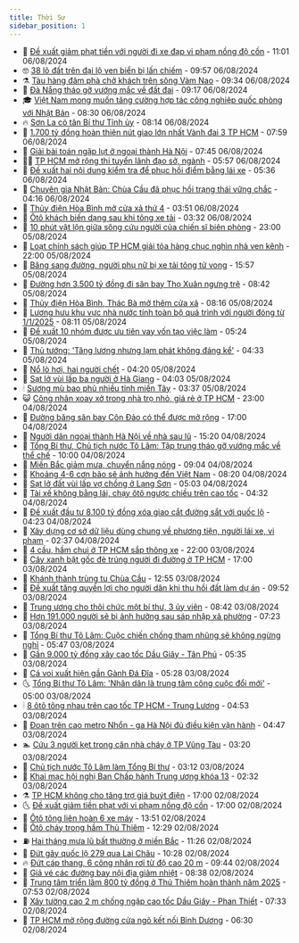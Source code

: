 ```yaml
---
title: Thời Sự
sidebar_position: 1
---
```


<!-- vnexpress-thoi-su:START -->
- 🦒 [Đề xuất giảm phạt tiền với người đi xe đạp vi phạm nồng độ cồn](https://vnexpress.net/de-xuat-giam-phat-tien-voi-nguoi-di-xe-dap-vi-pham-nong-do-con-4778478.html) - 11:01 06/08/2024
- 🤓 [38 lô đất trên đại lộ ven biển bị lấn chiếm](https://vnexpress.net/38-lo-dat-tren-dai-lo-ven-bien-bi-lan-chiem-4778421.html) - 09:57 06/08/2024
- ⚗️ [Tàu hàng đâm phà chở khách trên sông Vàm Nao](https://vnexpress.net/tau-hang-dam-pha-cho-khach-tren-song-vam-nao-4778468.html) - 09:34 06/08/2024
- 🌊 [Đà Nẵng tháo gỡ vướng mắc về đất đai](https://vnexpress.net/da-nang-thao-go-vuong-mac-ve-dat-dai-4778394.html) - 09:17 06/08/2024
- 🎓 [Việt Nam mong muốn tăng cường hợp tác công nghiệp quốc phòng với Nhật Bản](https://vnexpress.net/viet-nam-mong-muon-tang-cuong-hop-tac-cong-nghiep-quoc-phong-voi-nhat-ban-4778330.html) - 08:30 06/08/2024
- 🔥 [Sơn La có tân Bí thư Tỉnh ủy](https://vnexpress.net/son-la-co-tan-bi-thu-tinh-uy-4778399.html) - 08:14 06/08/2024
- 🦏 [1.700 tỷ đồng hoàn thiện nút giao lớn nhất Vành đai 3 TP HCM](https://vnexpress.net/1-700-ty-dong-hoan-thien-nut-giao-lon-nhat-vanh-dai-3-tp-hcm-4778346.html) - 07:59 06/08/2024
- 👺 [Giải bài toán ngập lụt ở ngoại thành Hà Nội](https://vnexpress.net/giai-bai-toan-ngap-lut-o-ngoai-thanh-ha-noi-4778105.html) - 07:45 06/08/2024
- 🧑‍🏫 [TP HCM mở rộng thi tuyển lãnh đạo sở, ngành](https://vnexpress.net/tp-hcm-mo-rong-thi-tuyen-lanh-dao-so-nganh-4778326.html) - 05:57 06/08/2024
- 🚦 [Đề xuất hai nội dung kiểm tra để phục hồi điểm bằng lái xe](https://vnexpress.net/de-xuat-hai-noi-dung-kiem-tra-de-phuc-hoi-diem-bang-lai-xe-4778298.html) - 05:36 06/08/2024
- 🎉 [Chuyên gia Nhật Bản: Chùa Cầu đã phục hồi trạng thái vững chắc](https://vnexpress.net/chuyen-gia-nhat-ban-chua-cau-da-phuc-hoi-trang-thai-vung-chac-4778262.html) - 04:16 06/08/2024
- 🦒 [Thủy điện Hòa Bình mở cửa xả thứ 4](https://vnexpress.net/thuy-dien-hoa-binh-mo-cua-xa-thu-4-4778211.html) - 03:51 06/08/2024
- 🤗 [Ôtô khách biến dạng sau khi tông xe tải](https://vnexpress.net/oto-khach-bien-dang-sau-khi-tong-xe-tai-4778236.html) - 03:32 06/08/2024
- 💼 [10 phút vật lộn giữa sông cứu người của chiến sĩ biên phòng](https://vnexpress.net/10-phut-vat-lon-giua-song-cuu-nguoi-cua-chien-si-bien-phong-4778048.html) - 23:00 05/08/2024
- 🤩 [Loạt chính sách giúp TP HCM giải tỏa hàng chục nghìn nhà ven kênh](https://vnexpress.net/loat-chinh-sach-giup-tp-hcm-giai-toa-hang-chuc-nghin-nha-ven-kenh-4777687.html) - 22:00 05/08/2024
- 🤡 [Băng sang đường, người phụ nữ bị xe tải tông tử vong](https://vnexpress.net/bang-sang-duong-nguoi-phu-nu-bi-xe-tai-tong-tu-vong-4778103.html) - 15:57 05/08/2024
- 💯 [Đường hơn 3.500 tỷ đồng đi sân bay Thọ Xuân ngưng trệ](https://vnexpress.net/duong-hon-3-500-ty-dong-di-san-bay-tho-xuan-ngung-tre-4777770.html) - 08:42 05/08/2024
- 👺 [Thủy điện Hòa Bình, Thác Bà mở thêm cửa xả](https://vnexpress.net/thuy-dien-hoa-binh-thac-ba-mo-them-cua-xa-4777902.html) - 08:16 05/08/2024
- 🌮 [Lương hưu khu vực nhà nước tính toàn bộ quá trình với người đóng từ 1/1/2025](https://vnexpress.net/luong-huu-khu-vuc-nha-nuoc-tinh-toan-bo-qua-trinh-voi-nguoi-dong-tu-1-1-2025-4777843.html) - 08:11 05/08/2024
- 🥸 [Đề xuất 10 nhóm được ưu tiên vay vốn tạo việc làm](https://vnexpress.net/de-xuat-10-nhom-duoc-uu-tien-vay-von-tao-viec-lam-4777784.html) - 05:24 05/08/2024
- 🐻 [Thủ tướng: &#39;Tăng lương nhưng lạm phát không đáng kể&#39;](https://vnexpress.net/thu-tuong-tang-luong-nhung-lam-phat-khong-dang-ke-4777826.html) - 04:33 05/08/2024
- 👀 [Nổ lò hơi, hai người chết](https://vnexpress.net/no-lo-hoi-hai-nguoi-chet-4777836.html) - 04:20 05/08/2024
- 🤔 [Sạt lở vùi lấp ba người ở Hà Giang](https://vnexpress.net/sat-lo-vui-lap-ba-nguoi-o-ha-giang-4777751.html) - 04:03 05/08/2024
- 🕯 [Sương mù bao phủ nhiều tỉnh miền Tây](https://vnexpress.net/suong-mu-bao-phu-nhieu-tinh-mien-tay-4777802.html) - 03:37 05/08/2024
- 😺 [Công nhân xoay xở trong nhà trọ nhỏ, giá rẻ ở TP HCM](https://vnexpress.net/cong-nhan-xoay-xo-trong-nha-tro-nho-gia-re-o-tp-hcm-4777332.html) - 23:00 04/08/2024
- 🦆 [Đường băng sân bay Côn Đảo có thể được mở rộng](https://vnexpress.net/duong-bang-san-bay-con-dao-co-the-duoc-mo-rong-4777676.html) - 17:00 04/08/2024
- 🧰 [Người dân ngoại thành Hà Nội về nhà sau lũ](https://vnexpress.net/nguoi-dan-ngoai-thanh-ha-noi-ve-nha-sau-lu-4777658.html) - 15:20 04/08/2024
- 🦍 [Tổng Bí thư, Chủ tịch nước Tô Lâm: Tập trung tháo gỡ vướng mắc về thể chế](https://vnexpress.net/tong-bi-thu-chu-tich-nuoc-to-lam-tap-trung-thao-go-vuong-mac-ve-the-che-4777596.html) - 10:00 04/08/2024
- 🧰 [Miền Bắc giảm mưa, chuyển nắng nóng](https://vnexpress.net/mien-bac-giam-mua-chuyen-nang-nong-4777614.html) - 09:04 04/08/2024
- 💃 [Khoảng 4-6 cơn bão sẽ ảnh hưởng đến Việt Nam](https://vnexpress.net/khoang-4-6-con-bao-se-anh-huong-den-viet-nam-4777608.html) - 08:20 04/08/2024
- 🧰 [Sạt lở đất vùi lấp vợ chồng ở Lạng Sơn](https://vnexpress.net/sat-lo-dat-vui-lap-vo-chong-o-lang-son-4777589.html) - 05:03 04/08/2024
- 🚀 [Tài xế không bằng lái, chạy ôtô ngược chiều trên cao tốc](https://vnexpress.net/tai-xe-khong-bang-lai-chay-oto-nguoc-chieu-tren-cao-toc-4777585.html) - 04:32 04/08/2024
- 🎊 [Đề xuất đầu tư 8.100 tỷ đồng xóa giao cắt đường sắt với quốc lộ](https://vnexpress.net/de-xuat-dau-tu-8-100-ty-dong-xoa-giao-cat-duong-sat-voi-quoc-lo-4777574.html) - 04:23 04/08/2024
- 🤭 [Xây dựng cơ sở dữ liệu dùng chung về phương tiện, người lái xe, vi phạm](https://vnexpress.net/xay-dung-co-so-du-lieu-dung-chung-ve-phuong-tien-nguoi-lai-xe-vi-pham-4777283.html) - 02:37 04/08/2024
- 🤗 [4 cầu, hầm chui ở TP HCM sắp thông xe](https://vnexpress.net/4-cau-ham-chui-o-tp-hcm-sap-thong-xe-4777425.html) - 22:00 03/08/2024
- 🌈 [Cây xanh bật gốc đè trúng người đi đường ở TP HCM](https://vnexpress.net/cay-xanh-bat-goc-de-trung-nguoi-di-duong-o-tp-hcm-4777486.html) - 17:00 03/08/2024
- 🦣 [Khánh thành trùng tu Chùa Cầu](https://vnexpress.net/khanh-thanh-trung-tu-chua-cau-4777443.html) - 12:55 03/08/2024
- 🎡 [Đề xuất tăng quyền lợi cho người dân khi thu hồi đất làm dự án](https://vnexpress.net/de-xuat-tang-quyen-loi-cho-nguoi-dan-khi-thu-hoi-dat-lam-du-an-4777391.html) - 09:52 03/08/2024
- 🦏 [Trung ương cho thôi chức một bí thư, 3 ủy viên](https://vnexpress.net/trung-uong-cho-thoi-chuc-mot-bi-thu-3-uy-vien-4776985.html) - 08:42 03/08/2024
- 🎊 [Hơn 191.000 người sẽ bị ảnh hưởng sau sáp nhập xã phường](https://vnexpress.net/hon-191-000-nguoi-se-bi-anh-huong-sau-sap-nhap-xa-phuong-4777322.html) - 07:23 03/08/2024
- 🫶 [Tổng Bí thư Tô Lâm: Cuộc chiến chống tham nhũng sẽ không ngừng nghỉ](https://vnexpress.net/tong-bi-thu-to-lam-cuoc-chien-chong-tham-nhung-se-khong-ngung-nghi-4777266.html) - 05:47 03/08/2024
- 🤔 [Gần 9.000 tỷ đồng xây cao tốc Dầu Giây - Tân Phú](https://vnexpress.net/gan-9-000-ty-dong-xay-cao-toc-dau-giay-tan-phu-4777310.html) - 05:35 03/08/2024
- 🤠 [Cá voi xuất hiện gần Gành Đá Đĩa](https://vnexpress.net/ca-voi-xuat-hien-gan-ganh-da-dia-4777343.html) - 05:28 03/08/2024
- 🌜 [Tổng Bí thư Tô Lâm: &#39;Nhân dân là trung tâm công cuộc đổi mới&#39;](https://vnexpress.net/tong-bi-thu-to-lam-nhan-dan-la-trung-tam-cong-cuoc-doi-moi-4777347.html) - 05:00 03/08/2024
- 🕯 [8 ôtô tông nhau trên cao tốc TP HCM - Trung Lương](https://vnexpress.net/8-oto-tong-nhau-tren-cao-toc-tp-hcm-trung-luong-4777316.html) - 04:53 03/08/2024
- 🤔 [Đoạn trên cao metro Nhổn - ga Hà Nội đủ điều kiện vận hành](https://vnexpress.net/doan-tren-cao-metro-nhon-ga-ha-noi-du-dieu-kien-van-hanh-4777331.html) - 04:47 03/08/2024
- 🏊 [Cứu 3 người kẹt trong căn nhà cháy ở TP Vũng Tàu](https://vnexpress.net/chay-nha-o-duong-nam-ky-khoi-nghia-vung-tau-4777294.html) - 03:20 03/08/2024
- 🌮 [Chủ tịch nước Tô Lâm làm Tổng Bí thư](https://vnexpress.net/chu-tich-nuoc-to-lam-lam-tong-bi-thu-4777008.html) - 03:12 03/08/2024
- 🫣 [Khai mạc hội nghị Ban Chấp hành Trung ương khóa 13](https://vnexpress.net/khai-mac-hoi-nghi-ban-chap-hanh-trung-uong-khoa-13-4777263.html) - 02:32 03/08/2024
- ⚗️ [TP HCM không cho tăng trợ giá buýt điện](https://vnexpress.net/tp-hcm-khong-cho-tang-tro-gia-buyt-dien-4777146.html) - 17:00 02/08/2024
- 🌜 [Đề xuất giảm tiền phạt với vi phạm nồng độ cồn](https://vnexpress.net/de-xuat-giam-tien-phat-voi-vi-pham-nong-do-con-4776981.html) - 17:00 02/08/2024
- 🌁 [Ôtô tông liên hoàn 6 xe máy](https://vnexpress.net/oto-tong-lien-hoan-6-xe-may-4777179.html) - 13:51 02/08/2024
- 🐲 [Ôtô cháy trong hầm Thủ Thiêm](https://vnexpress.net/oto-chay-trong-ham-thu-thiem-4777171.html) - 12:29 02/08/2024
- ⛽️ [Hai tháng mưa lũ bất thường ở miền Bắc](https://vnexpress.net/hai-thang-mua-lu-bat-thuong-o-mien-bac-4776198.html) - 11:26 02/08/2024
- 🗽 [Đứt gãy quốc lộ 279 qua Lai Châu](https://vnexpress.net/dut-gay-quoc-lo-279-qua-lai-chau-4777125.html) - 10:28 02/08/2024
- 🔥 [Đứt cáp thang, 6 công nhân rơi từ độ cao 20 m](https://vnexpress.net/dut-cap-thang-6-cong-nhan-roi-tu-do-cao-20-m-4777111.html) - 09:44 02/08/2024
- 💯 [Giá vé các đường bay nội địa giảm nhiệt](https://vnexpress.net/gia-ve-cac-duong-bay-noi-dia-giam-nhiet-4777069.html) - 08:38 02/08/2024
- 🦆 [Trung tâm triển lãm 800 tỷ đồng ở Thủ Thiêm hoàn thành năm 2025](https://vnexpress.net/trung-tam-trien-lam-800-ty-dong-o-thu-thiem-hoan-thanh-nam-2025-4777017.html) - 07:53 02/08/2024
- 🫣 [Xây tường cao 2 m chống ngập cao tốc Dầu Giây - Phan Thiết](https://vnexpress.net/xay-tuong-cao-2-m-chong-ngap-cao-toc-dau-giay-phan-thiet-4777025.html) - 07:33 02/08/2024
- 🤡 [TP HCM mở rộng đường cửa ngõ kết nối Bình Dương](https://vnexpress.net/tp-hcm-mo-rong-duong-cua-ngo-ket-noi-binh-duong-4777027.html) - 06:30 02/08/2024<!-- vnexpress-thoi-su:END -->
